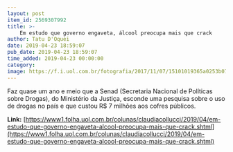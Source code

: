```yaml
---
layout: post
item_id: 2569307992
title: >-
    Em estudo que governo engaveta, álcool preocupa mais que crack
author: Tatu D'Oquei
date: 2019-04-23 18:59:07
pub_date: 2019-04-23 18:59:07
time_added: 2019-04-23 00:00:00
category: 
image: https://f.i.uol.com.br/fotografia/2017/11/07/15101019365a0253b078600_1510101936_3x2_rt.jpg
---
```


Faz quase um ano e meio que a Senad (Secretaria Nacional de Políticas sobre Drogas), do Ministério da Justiça, esconde uma pesquisa sobre o uso de drogas no país e que custou R$ 7 milhões aos cofres públicos.

**Link:** [https://www1.folha.uol.com.br/colunas/claudiacollucci/2019/04/em-estudo-que-governo-engaveta-alcool-preocupa-mais-que-crack.shtml](https://www1.folha.uol.com.br/colunas/claudiacollucci/2019/04/em-estudo-que-governo-engaveta-alcool-preocupa-mais-que-crack.shtml)

